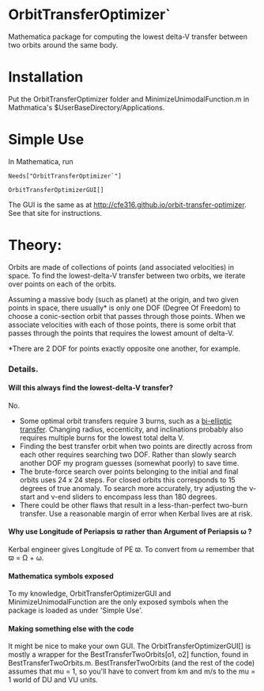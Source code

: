 # OrbitTransferOptimizer`
 Mathematica package for computing the lowest delta-V transfer between two orbits around the same body.

# Installation
 Put the OrbitTransferOptimizer folder and MinimizeUnimodalFunction.m in Mathmatica's $UserBaseDirectory/Applications.
 
# Simple Use
 In Mathematica, run
 
    Needs["OrbitTransferOptimizer`"]
    
    OrbitTransferOptimizerGUI[]
The GUI is the same as at http://cfe316.github.io/orbit-transfer-optimizer. See that site for instructions.
 
# Theory:
Orbits are made of collections of points (and associated velocities) in space. To find the lowest-delta-V transfer between two orbits, we iterate over points on each of the orbits.

Assuming a massive body (such as planet) at the origin, and two given points in space, there usually* is only one DOF (Degree Of Freedom) to choose a conic-section orbit that passes through those points. When we associate velocities with each of those points, there is some orbit that passes through the points that requires the lowest amount of delta-V.
 
*There are 2 DOF for points exactly opposite one another, for example.

### Details.

#### Will this always find the lowest-delta-V transfer?
No. 
* Some optimal orbit transfers require 3 burns, such as a [bi-elliptic transfer](http://en.wikipedia.org/wiki/Bi-elliptic_transfer). Changing radius, eccenticity, and inclinations probably also requires multiple burns for the lowest total delta V.
* Finding the best transfer orbit when two points are directly across from each other requires searching two DOF. Rather than slowly search another DOF my program guesses (somewhat poorly) to save time.
* The brute-force search over points belonging to the initial and final orbits uses 24 x 24 steps. For closed orbits this corresponds to 15 degrees of true anomaly. To search more accurately, try adjusting the &nu;-start and &nu;-end sliders to encompass less than 180 degrees.
* There could be other flaws that result in a less-than-perfect two-burn transfer. Use a reasonable margin of error when Kerbal lives are at risk.

#### Why use Longitude of Periapsis &piv; rather than Argument of Periapsis &omega; ?
Kerbal engineer gives Longitude of PE &piv;. To convert from &omega; remember that &piv; = &Omega; + &omega;.

#### Mathematica symbols exposed
To my knowledge, OrbitTransferOptimizerGUI and MinimizeUnimodalFunction are the only exposed symbols when the package is loaded as under 'Simple Use'.

#### Making something else with the code
It might be nice to make your own GUI. The OrbitTransferOptimizerGUI[] is mostly a wrapper for the BestTransferTwoOrbits[o1, o2] function, found in BestTransferTwoOrbits.m. BestTransferTwoOrbits (and the rest of the code) assumes that mu = 1, so you'll have to convert from km and m/s to the mu = 1 world of DU and VU units.
 
